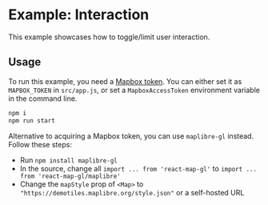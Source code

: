 # Example: Interaction

This example showcases how to toggle/limit user interaction.

## Usage

To run this example, you need a [Mapbox token](http://visgl.github.io/react-map-gl/docs/get-started/mapbox-tokens). You can either set it as `MAPBOX_TOKEN` in `src/app.js`, or set a `MapboxAccessToken` environment variable in the command line.

```bash
npm i
npm run start
```

Alternative to acquiring a Mapbox token, you can use `maplibre-gl` instead. Follow these steps:
- Run `npm install maplibre-gl`
- In the source, change all `import ... from 'react-map-gl'` to `import ... from 'react-map-gl/maplibre'`
- Change the `mapStyle` prop of `<Map>` to `"https://demotiles.maplibre.org/style.json"` or a self-hosted URL
